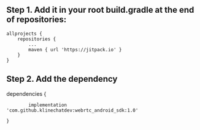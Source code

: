 
## Step 1. Add it in your root build.gradle at the end of repositories:

	allprojects {
		repositories {
			...
			maven { url 'https://jitpack.io' }
		}
	}

## Step 2. Add the dependency

dependencies {

	        implementation 'com.github.klinechatdev:webrtc_android_sdk:1.0'
            
	}